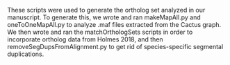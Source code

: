 These scripts were used to generate the ortholog set analyzed in our manuscript. To generate this, we wrote and ran makeMapAll.py and oneToOneMapAll.py to analyze .maf files extracted from the Cactus graph. We then wrote and ran the matchOrthologSets scripts in order to incorporate ortholog data from Holmes 2018, and then removeSegDupsFromAlignment.py to get rid of species-specific segmental duplications.
